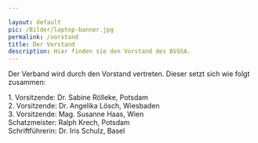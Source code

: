 ```yaml
---

layout: default
pic: /Bilder/laptop-banner.jpg
permalink: /vorstand
title: Der Vorstand
description: Hier finden sie den Vorstand des BVöSA.
---
```

Der Verband wird durch den Vorstand vertreten. Dieser setzt sich wie folgt zusammen:

1\. Vorsitzende: Dr. Sabine Rölleke, Potsdam<br>
2\. Vorsitzende: Dr. Angelika Lösch, Wiesbaden<br>
3\. Vorsitzende: Mag. Susanne Haas, Wien<br>
Schatzmeister: Ralph Krech, Potsdam<br>
Schriftführerin: Dr. Iris Schulz, Basel
